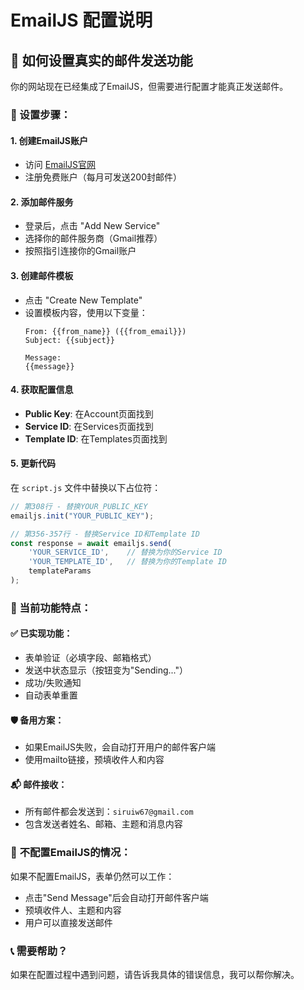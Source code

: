 # EmailJS 配置说明

## 📧 如何设置真实的邮件发送功能

你的网站现在已经集成了EmailJS，但需要进行配置才能真正发送邮件。

### 🚀 设置步骤：

#### 1. 创建EmailJS账户
- 访问 [EmailJS官网](https://www.emailjs.com/)
- 注册免费账户（每月可发送200封邮件）

#### 2. 添加邮件服务
- 登录后，点击 "Add New Service"
- 选择你的邮件服务商（Gmail推荐）
- 按照指引连接你的Gmail账户

#### 3. 创建邮件模板
- 点击 "Create New Template"
- 设置模板内容，使用以下变量：
  ```
  From: {{from_name}} ({{from_email}})
  Subject: {{subject}}
  
  Message:
  {{message}}
  ```

#### 4. 获取配置信息
- **Public Key**: 在Account页面找到
- **Service ID**: 在Services页面找到
- **Template ID**: 在Templates页面找到

#### 5. 更新代码
在 `script.js` 文件中替换以下占位符：

```javascript
// 第308行 - 替换YOUR_PUBLIC_KEY
emailjs.init("YOUR_PUBLIC_KEY");

// 第356-357行 - 替换Service ID和Template ID
const response = await emailjs.send(
    'YOUR_SERVICE_ID',    // 替换为你的Service ID
    'YOUR_TEMPLATE_ID',   // 替换为你的Template ID
    templateParams
);
```

### 🔧 当前功能特点：

#### ✅ **已实现功能**：
- 表单验证（必填字段、邮箱格式）
- 发送中状态显示（按钮变为"Sending..."）
- 成功/失败通知
- 自动表单重置

#### 🛡️ **备用方案**：
- 如果EmailJS失败，会自动打开用户的邮件客户端
- 使用mailto链接，预填收件人和内容

#### 📬 **邮件接收**：
- 所有邮件都会发送到：`siruiw67@gmail.com`
- 包含发送者姓名、邮箱、主题和消息内容

### 🎯 **不配置EmailJS的情况**：
如果不配置EmailJS，表单仍然可以工作：
- 点击"Send Message"后会自动打开邮件客户端
- 预填收件人、主题和内容
- 用户可以直接发送邮件

### 📞 **需要帮助？**
如果在配置过程中遇到问题，请告诉我具体的错误信息，我可以帮你解决。
